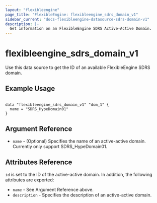 ```yaml
---
layout: "flexibleengine"
page_title: "FlexibleEngine: flexibleengine_sdrs_domain_v1"
sidebar_current: "docs-flexibleengine-datasource-sdrs-domain-v1"
description: |-
  Get information on an FlexibleEngine SDRS Active-Active Domain.
---
```


# flexibleengine\_sdrs\_domain_v1

Use this data source to get the ID of an available FlexibleEngine SDRS domain.

## Example Usage

```hcl

data "flexibleengine_sdrs_domain_v1" "dom_1" {
  name = "SDRS_HypeDomain01"
}

```

## Argument Reference

* `name` - (Optional) Specifies the name of an active-active domain. Currently only support SDRS_HypeDomain01.

## Attributes Reference

`id` is set to the ID of the active-active domain. In addition, the following attributes
are exported:

* `name` - See Argument Reference above.
* `description` - Specifies the description of an active-active domain.
